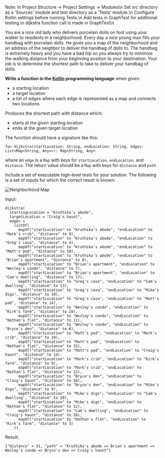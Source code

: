 Note: In Project Structure -> Project Settings -> Modules\n
Set src directory as a 'Sources' module and test directory as a 'Tests' module.\n
Configure Kotlin settings before running Tests.\n
Add tests in GraphTest for additional testing.\n
dijkstra function call is made in GraphTest\n

You are a nice old lady who delivers porcelain dolls on foot using your walker to residents in a neighborhood. Every day a nice young man fills your handbag with porcelain dolls. He gives you a map of the neighborhood and an address of the neighbor to deliver the handbag of dolls to. The handbag is extremely heavy and you have a bad hip so you always try to minimize the walking distance from your beginning position to your destination. Your job is to determine the shortest path to take to deliver your handbag of dolls.

**Write a function in the [Kotlin](http://kotlinlang.org/) programming language** when given:

* a starting location
* a target location
* a list of edges where each edge is represented as a map and connects two locations
  
Produces the shortest path with distance which:

* starts at the given starting location
* ends at the given target location
 
The function should have a signature like this:

    fun dijkstra(startLocation: String, endLocation: String, edges: List<Map<String, Any>>): Map<String, Any>

where an `edge` is a `Map` with keys for `startLocation`, `endLocation`, and `distance`. The return value should be a `Map` with keys for `distance` and `path`.

Include a set of executable high-level tests for your solution. The following is a set of inputs for which the correct result is known:

![Neighborhood Map](https://raw.github.com/postnati/doll-delivery/master/neighborhood-map.png)

Input:

    dijkstra(
      startingLocation = "Kruthika's abode",
      targetLocation = "Craig's haunt",
      edges = 
        listOf(
          mapOf("startLocation" to "Kruthika's abode", "endLocation" to "Mark's crib", "distance" to 9),
          mapOf("startLocation" to "Kruthika's abode", "endLocation" to "Greg's casa", "distance" to 4),
          mapOf("startLocation" to "Kruthika's abode", "endLocation" to "Matt's pad", "distance" to 18),
          mapOf("startLocation" to "Kruthika's abode", "endLocation" to "Brian's apartment", "distance" to 8),
          mapOf("startLocation" to "Brian's apartment", "endLocation" to "Wesley's condo", "distance" to 7),
          mapOf("startLocation" to "Brian's apartment", "endLocation" to "Cam's dwelling", "distance" to 17),
          mapOf("startLocation" to "Greg's casa", "endLocation" to "Cam's dwelling", "distance" to 13),
          mapOf("startLocation" to "Greg's casa", "endLocation" to "Mike's digs", "distance" to 19),
          mapOf("startLocation" to "Greg's casa", "endLocation" to "Matt's pad", "distance" to 14),
          mapOf("startLocation" to "Wesley's condo", "endLocation" to "Kirk's farm", "distance" to 10),
          mapOf("startLocation" to "Wesley's condo", "endLocation" to "Nathan's flat", "distance" to 11),
          mapOf("startLocation" to "Wesley's condo", "endLocation" to "Bryce's den", "distance" to 6),
          mapOf("startLocation" to "Matt's pad", "endLocation" to "Mark's crib", "distance" to 19),
          mapOf("startLocation" to "Matt's pad", "endLocation" to "Nathan's flat", "distance" to 15),
          mapOf("startLocation" to "Matt's pad", "endLocation" to "Craig's haunt", "distance" to 14),
          mapOf("startLocation" to "Mark's crib", "endLocation" to "Kirk's farm", "distance" to 9),
          mapOf("startLocation" to "Mark's crib", "endLocation" to "Nathan's flat", "distance" to 12),
          mapOf("startLocation" to "Bryce's den", "endLocation" to "Craig's haunt", "distance" to 10),
          mapOf("startLocation" to "Bryce's den", "endLocation" to "Mike's digs", "distance" to 9),
          mapOf("startLocation" to "Mike's digs", "endLocation" to "Cam's dwelling", "distance" to 20),
          mapOf("startLocation" to "Mike's digs", "endLocation" to "Nathan's flat", "distance" to 12),
          mapOf("startLocation" to "Cam's dwelling", "endLocation" to "Craig's haunt", "distance" to 18),
          mapOf("startLocation" to "Nathan's flat", "endLocation" to "Kirk's farm", "distance" to 3)
        ))

Result:
  
    {"distance" = 31, "path" = "Kruthika's abode => Brian's apartment => Wesley's condo => Bryce's den => Craig's haunt"}
